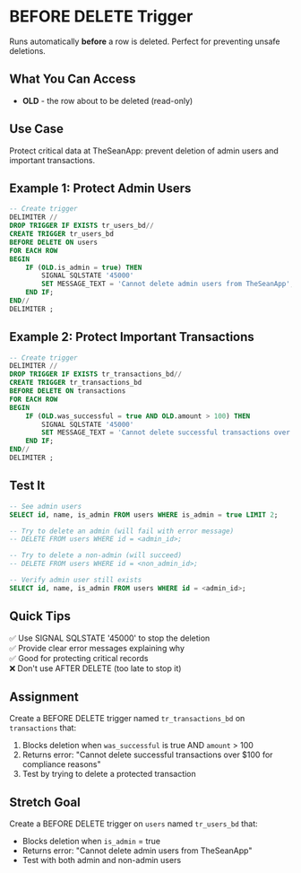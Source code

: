 # BEFORE DELETE Trigger

Runs automatically **before** a row is deleted. Perfect for preventing unsafe deletions.

## What You Can Access

- **OLD** - the row about to be deleted (read-only)

## Use Case

Protect critical data at TheSeanApp: prevent deletion of admin users and important transactions.

## Example 1: Protect Admin Users

```sql
-- Create trigger
DELIMITER //
DROP TRIGGER IF EXISTS tr_users_bd//
CREATE TRIGGER tr_users_bd
BEFORE DELETE ON users
FOR EACH ROW
BEGIN
    IF (OLD.is_admin = true) THEN
        SIGNAL SQLSTATE '45000'
        SET MESSAGE_TEXT = 'Cannot delete admin users from TheSeanApp';
    END IF;
END//
DELIMITER ;
```

## Example 2: Protect Important Transactions

```sql
-- Create trigger
DELIMITER //
DROP TRIGGER IF EXISTS tr_transactions_bd//
CREATE TRIGGER tr_transactions_bd
BEFORE DELETE ON transactions
FOR EACH ROW
BEGIN
    IF (OLD.was_successful = true AND OLD.amount > 100) THEN
        SIGNAL SQLSTATE '45000'
        SET MESSAGE_TEXT = 'Cannot delete successful transactions over $100 for compliance reasons';
    END IF;
END//
DELIMITER ;
```

## Test It

```sql
-- See admin users
SELECT id, name, is_admin FROM users WHERE is_admin = true LIMIT 2;

-- Try to delete an admin (will fail with error message)
-- DELETE FROM users WHERE id = <admin_id>;

-- Try to delete a non-admin (will succeed)
-- DELETE FROM users WHERE id = <non_admin_id>;

-- Verify admin user still exists
SELECT id, name, is_admin FROM users WHERE id = <admin_id>;
```

## Quick Tips

✅ Use SIGNAL SQLSTATE '45000' to stop the deletion  
✅ Provide clear error messages explaining why  
✅ Good for protecting critical records  
❌ Don't use AFTER DELETE (too late to stop it)

## Assignment

Create a BEFORE DELETE trigger named `tr_transactions_bd` on `transactions` that:

1. Blocks deletion when `was_successful` is true AND `amount` > 100
2. Returns error: "Cannot delete successful transactions over $100 for compliance reasons"
3. Test by trying to delete a protected transaction

## Stretch Goal

Create a BEFORE DELETE trigger on `users` named `tr_users_bd` that:
- Blocks deletion when `is_admin` = true
- Returns error: "Cannot delete admin users from TheSeanApp"
- Test with both admin and non-admin users